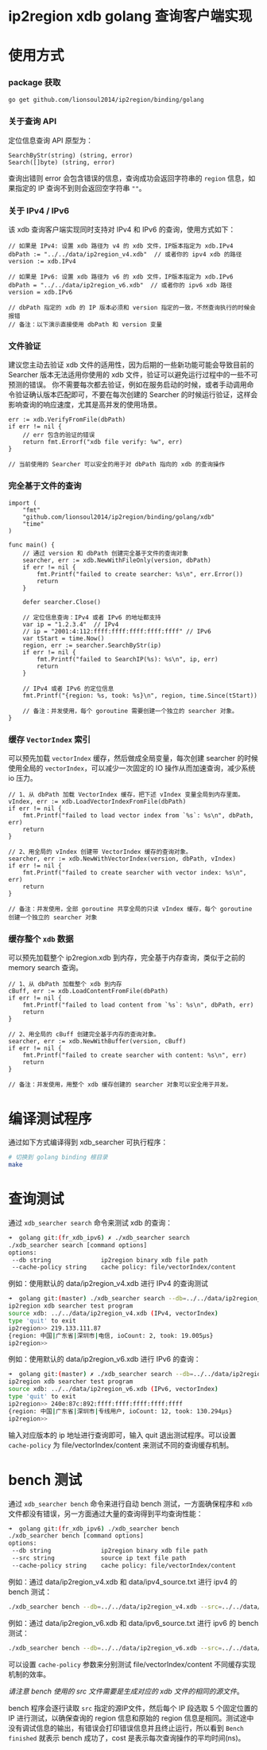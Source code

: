 # ip2region xdb golang 查询客户端实现

# 使用方式

### package 获取
```bash
go get github.com/lionsoul2014/ip2region/binding/golang
```

### 关于查询 API
定位信息查询 API 原型为：
```golang
SearchByStr(string) (string, error)
Search([]byte) (string, error)
```
查询出错则 error 会包含错误的信息，查询成功会返回字符串的 `region` 信息，如果指定的 IP 查询不到则会返回空字符串 `""`。

### 关于 IPv4 / IPv6
该 xdb 查询客户端实现同时支持对 IPv4 和 IPv6 的查询，使用方式如下：
```golang
// 如果是 IPv4: 设置 xdb 路径为 v4 的 xdb 文件，IP版本指定为 xdb.IPv4
dbPath := "../../data/ip2region_v4.xdb"  // 或者你的 ipv4 xdb 的路径
version := xdb.IPv4

// 如果是 IPv6: 设置 xdb 路径为 v6 的 xdb 文件，IP版本指定为 xdb.IPv6
dbPath = "../../data/ip2region_v6.xdb"  // 或者你的 ipv6 xdb 路径
version = xdb.IPv6

// dbPath 指定的 xdb 的 IP 版本必须和 version 指定的一致，不然查询执行的时候会报错
// 备注：以下演示直接使用 dbPath 和 version 变量
```

### 文件验证
建议您主动去验证 xdb 文件的适用性，因为后期的一些新功能可能会导致目前的 Searcher 版本无法适用你使用的 xdb 文件，验证可以避免运行过程中的一些不可预测的错误。
你不需要每次都去验证，例如在服务启动的时候，或者手动调用命令验证确认版本匹配即可，不要在每次创建的 Searcher 的时候运行验证，这样会影响查询的响应速度，尤其是高并发的使用场景。
```golang
err := xdb.VerifyFromFile(dbPath)
if err != nil {
	// err 包含的验证的错误
	return fmt.Errorf("xdb file verify: %w", err)
}

// 当前使用的 Searcher 可以安全的用于对 dbPath 指向的 xdb 的查询操作
```

### 完全基于文件的查询

```golang
import (
	"fmt"
	"github.com/lionsoul2014/ip2region/binding/golang/xdb"
    "time"
)

func main() {
	// 通过 version 和 dbPath 创建完全基于文件的查询对象
    searcher, err := xdb.NewWithFileOnly(version, dbPath)
    if err != nil {
        fmt.Printf("failed to create searcher: %s\n", err.Error())
        return
    }

    defer searcher.Close()

    // 定位信息查询：IPv4 或者 IPv6 的地址都支持
    var ip = "1.2.3.4"  // IPv4
	// ip = "2001:4:112:ffff:ffff:ffff:ffff:ffff" // IPv6
    var tStart = time.Now()
    region, err := searcher.SearchByStr(ip)
    if err != nil {
        fmt.Printf("failed to SearchIP(%s): %s\n", ip, err)
        return
    }

	// IPv4 或者 IPv6 的定位信息 
    fmt.Printf("{region: %s, took: %s}\n", region, time.Since(tStart))

    // 备注：并发使用，每个 goroutine 需要创建一个独立的 searcher 对象。
}
```

### 缓存 `VectorIndex` 索引

可以预先加载 `vectorIndex` 缓存，然后做成全局变量，每次创建 searcher 的时候使用全局的 `vectorIndex`，可以减少一次固定的 IO 操作从而加速查询，减少系统 io 压力。
```golang
// 1、从 dbPath 加载 VectorIndex 缓存，把下述 vIndex 变量全局到内存里面。
vIndex, err := xdb.LoadVectorIndexFromFile(dbPath)
if err != nil {
    fmt.Printf("failed to load vector index from `%s`: %s\n", dbPath, err)
    return
}

// 2、用全局的 vIndex 创建带 VectorIndex 缓存的查询对象。
searcher, err := xdb.NewWithVectorIndex(version, dbPath, vIndex)
if err != nil {
    fmt.Printf("failed to create searcher with vector index: %s\n", err)
    return
}

// 备注：并发使用，全部 goroutine 共享全局的只读 vIndex 缓存，每个 goroutine 创建一个独立的 searcher 对象
```

### 缓存整个 `xdb` 数据

可以预先加载整个 ip2region.xdb 到内存，完全基于内存查询，类似于之前的 memory search 查询。
```golang
// 1、从 dbPath 加载整个 xdb 到内存
cBuff, err := xdb.LoadContentFromFile(dbPath)
if err != nil {
    fmt.Printf("failed to load content from `%s`: %s\n", dbPath, err)
    return
}

// 2、用全局的 cBuff 创建完全基于内存的查询对象。
searcher, err := xdb.NewWithBuffer(version, cBuff)
if err != nil {
    fmt.Printf("failed to create searcher with content: %s\n", err)
    return
}

// 备注：并发使用，用整个 xdb 缓存创建的 searcher 对象可以安全用于并发。
```



# 编译测试程序

通过如下方式编译得到 xdb_searcher 可执行程序：
```bash
# 切换到 golang binding 根目录
make
```


# 查询测试

通过 `xdb_searcher search` 命令来测试 xdb 的查询：
```bash
➜  golang git:(fr_xdb_ipv6) ✗ ./xdb_searcher search                                 
./xdb_searcher search [command options]
options:
 --db string              ip2region binary xdb file path
 --cache-policy string    cache policy: file/vectorIndex/content
```

例如：使用默认的 data/ip2region_v4.xdb 进行 IPv4 的查询测试
```bash
➜  golang git:(master) ./xdb_searcher search --db=../../data/ip2region_v4.xdb
ip2region xdb searcher test program
source xdb: ../../data/ip2region_v4.xdb (IPv4, vectorIndex)
type 'quit' to exit
ip2region>> 219.133.111.87
{region: 中国|广东省|深圳市|电信, ioCount: 2, took: 19.005µs}
ip2region>> 
```

例如：使用默认的 data/ip2region_v6.xdb 进行 IPv6 的查询：
```bash
➜  golang git:(master) ✗ ./xdb_searcher search --db=../../data/ip2region_v6.xdb
ip2region xdb searcher test program
source xdb: ../../data/ip2region_v6.xdb (IPv6, vectorIndex)
type 'quit' to exit
ip2region>> 240e:87c:892:ffff:ffff:ffff:ffff:ffff
{region: 中国|广东省|深圳市|专线用户, ioCount: 12, took: 130.294µs}
ip2region>>
```

输入对应版本的 ip 地址进行查询即可，输入 quit 退出测试程序。可以设置 `cache-policy` 为 file/vectorIndex/content 来测试不同的查询缓存机制。


# bench 测试

通过 `xdb_searcher bench` 命令来进行自动 bench 测试，一方面确保程序和 `xdb` 文件都没有错误，另一方面通过大量的查询得到平均查询性能：
```bash
➜  golang git:(fr_xdb_ipv6) ./xdb_searcher bench
./xdb_searcher bench [command options]
options:
 --db string              ip2region binary xdb file path
 --src string             source ip text file path
 --cache-policy string    cache policy: file/vectorIndex/content
```

例如：通过 data/ip2region_v4.xdb 和 data/ipv4_source.txt 进行 ipv4 的 bench 测试：
```bash
./xdb_searcher bench --db=../../data/ip2region_v4.xdb --src=../../data/ipv4_source.txt 
```

例如：通过 data/ip2region_v6.xdb 和 data/ipv6_source.txt 进行 ipv6 的 bench 测试：
```bash
./xdb_searcher bench --db=../../data/ip2region_v6.xdb --src=../../data/ipv6_source.txt 
```


可以设置 `cache-policy` 参数来分别测试 file/vectorIndex/content 不同缓存实现机制的效率。

*请注意 bench 使用的 src 文件需要是生成对应的 xdb 文件的相同的源文件*。

bench 程序会逐行读取 `src` 指定的源IP文件，然后每个 IP 段选取 5 个固定位置的 IP 进行测试，以确保查询的 region 信息和原始的 region 信息是相同。测试途中没有调试信息的输出，有错误会打印错误信息并且终止运行，所以看到 `Bench finished` 就表示 bench 成功了，cost 是表示每次查询操作的平均时间(ns)。

